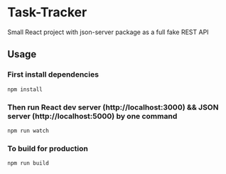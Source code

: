 # Task-Tracker
Small React project with json-server package as  a full fake REST API

## Usage

### First install dependencies

```
npm install
```

### Then run React dev server (http://localhost:3000) && JSON server (http://localhost:5000) by one command

```
npm run watch
```

### To build for production

```
npm run build
```
